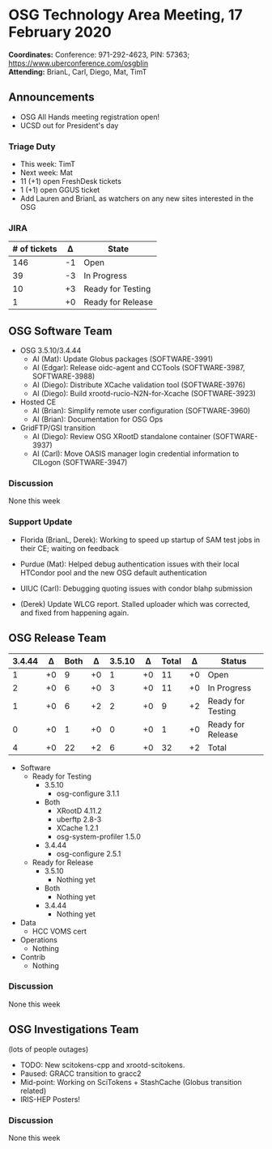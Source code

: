 # OSG Technology Area Meeting, 17 February 2020

**Coordinates:** Conference: 971-292-4623, PIN: 57363; <https://www.uberconference.com/osgblin>  
**Attending:** BrianL, Carl, Diego, Mat, TimT


## Announcements

-   OSG All Hands meeting registration open!
-   UCSD out for President's day


### Triage Duty

-   This week: TimT
-   Next week: Mat
-   11 (+1) open FreshDesk tickets
-   1 (+1) open GGUS ticket
-   Add Lauren and BrianL as watchers on any new sites interested in the OSG


### JIRA

| # of tickets | &Delta; | State             |
|------------ |------- |----------------- |
| 146          | -1      | Open              |
| 39           | -3      | In Progress       |
| 10           | +3      | Ready for Testing |
| 1            | +0      | Ready for Release |


## OSG Software Team

-   OSG 3.5.10/3.4.44  
    -   AI (Mat): Update Globus packages (SOFTWARE-3991)
    -   AI (Edgar): Release oidc-agent and CCTools (SOFTWARE-3987, SOFTWARE-3988)
    -   AI (Diego): Distribute XCache validation tool (SOFTWARE-3976)
    -   AI (Diego): Build xrootd-rucio-N2N-for-Xcache (SOFTWARE-3923)
-   Hosted CE  
    -   AI (Brian): Simplify remote user configuration (SOFTWARE-3960)
    -   AI (Brian): Documentation for OSG Ops
-   GridFTP/GSI transition  
    -   AI (Diego): Review OSG XRootD standalone container (SOFTWARE-3937)
    -   AI (Carl): Move OASIS manager login credential information to CILogon (SOFTWARE-3947)


### Discussion

None this week  


### Support Update

-   Florida (BrianL, Derek): Working to speed up startup of SAM test jobs in their CE; waiting on feedback
-   Purdue (Mat): Helped debug authentication issues with their local HTCondor pool and the new OSG default authentication
-   UIUC (Carl): Debugging quoting issues with condor blahp submission

- (Derek) Update WLCG report.  Stalled uploader which was corrected, and fixed from happening again.


## OSG Release Team

| 3.4.44 | &Delta; | Both | &Delta; | 3.5.10 | &Delta; | Total | &Delta; | Status            |
| ------ | ------- | ---- | ------- | ------ | ------- | ----- | ------- | ----------------- |
| 1      | +0      | 9    | +0      | 1      | +0      | 11    | +0      | Open              |
| 2      | +0      | 6    | +0      | 3      | +0      | 11    | +0      | In Progress       |
| 1      | +0      | 6    | +2      | 2      | +0      | 9     | +2      | Ready for Testing |
| 0      | +0      | 1    | +0      | 0      | +0      | 1     | +0      | Ready for Release |
| 4      | +0      | 22   | +2      | 6      | +0      | 32    | +2      | Total             |

-   Software  
    -   Ready for Testing  
        -   3.5.10  
            -   osg-configure 3.1.1
        -   Both  
            -   XRootD 4.11.2
            -   uberftp 2.8-3
            -   XCache 1.2.1
            -   osg-system-profiler 1.5.0
        -   3.4.44  
            -   osg-configure 2.5.1
    -   Ready for Release  
        -   3.5.10  
            -   Nothing yet
        -   Both  
            -   Nothing yet
        -   3.4.44  
            -   Nothing yet
-   Data  
    -   HCC VOMS cert
-   Operations  
    -   Nothing
-   Contrib  
    -   Nothing


### Discussion

None this week  


## OSG Investigations Team
(lots of people outages)

-   TODO: New scitokens-cpp and xrootd-scitokens.
-   Paused: GRACC transition to gracc2
-   Mid-point: Working on SciTokens + StashCache (Globus transition related)
-   IRIS-HEP Posters!


### Discussion

None this week
